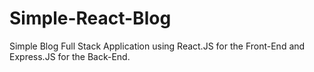 # Simple-React-Blog
Simple Blog Full Stack Application using React.JS for the Front-End and Express.JS for the Back-End.
